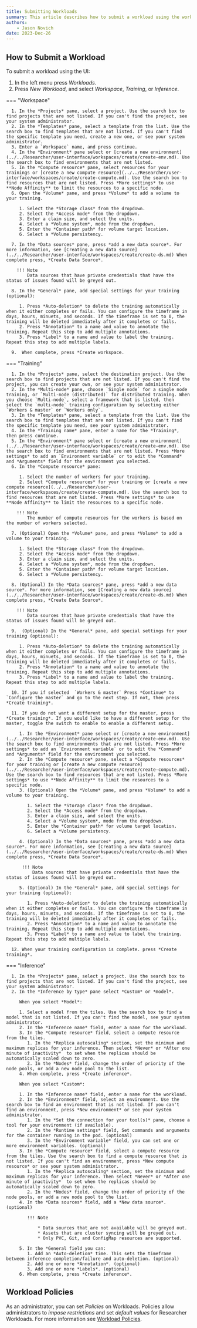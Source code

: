 ```yaml
---
title: Submitting Workloads
summary: This article describes how to submit a workload using the workloads V2 form.
authors:
    - Jason Novich
date: 2023-Dec-26
---
```


## How to Submit a Workload

To submit a workload using the UI:

1. In the left menu press *Workloads*.
2. Press *New Workload*, and select *Workspace*, *Training*, or *Inference*.

=== "Workspace"

      1. In the *Projects* pane, select a project. Use the search box to find projects that are not listed. If you can't find the project, see your system administrator.
      2. In the *Templates* pane, select a template from the list. Use the search box to find templates that are not listed. If you can't find the specific template you need, create a new one, or see your system administrator.
      3. Enter a `Workspace` name, and press continue.
      4. In the *Environment* pane select or [create a new environment](../../Researcher/user-interface/workspaces/create/create-env.md). Use the search box to find environments that are not listed.
      5. In the *Compute resource* pane, select resources for your trainings or [create a new compute resource](../../Researcher/user-interface/workspaces/create/create-compute.md). Use the search box to find resources that are not listed. Press *More settings* to use **Node Affinity** to limit the resources to a specific node.
      6. Open the *Volume* pane, and press *Volume* to add a volume to your training.

         1. Select the *Storage class* from the dropdown.
         2. Select the *Access mode* from the dropdown.
         3. Enter a claim size, and select the units.
         4. Select a *Volume system*, mode from the dropdown.
         5. Enter the *Container path* for volume target location.
         6. Select a *Volume persistency.

      7. In the *Data sources* pane, press *add a new data source*. For more information, see [Creating a new data source](../../Researcher/user-interface/workspaces/create/create-ds.md) When complete press, *Create Data Source*.
      
        !!! Note
            Data sources that have private credentials that have the status of issues found will be greyed out.

      8. In the *General* pane, add special settings for your training (optional):

         1. Press *Auto-deletion* to delete the training automatically when it either completes or fails. You can configure the timeframe in days, hours, minuets, and seconds. If the timeframe is set to 0, the training will be deleted immediately after it completes or fails.
         2. Press *Annotation* to a name and value to annotate the training. Repeat this step to add multiple annotations.
         3. Press *Label* to a name and value to label the training. Repeat this step to add multiple labels.

      9.  When complete, press *Create workspace.

=== "Training"

      1. In the *Projects* pane, select the destination project. Use the search box to find projects that are not listed. If you can't find the project, you can create your own, or see your system administrator.
      2. In the *Multi-node* pane, choose `Single node` for a single node training, or `Multi-node (distributed)` for distributed training. When you choose `Multi-node`, select a framework that is listed, then select the `multi-node` training configuration by selecting either `Workers & master` or `Workers only`.
      3. In the *Templates* pane, select a template from the list. Use the search box to find templates that are not listed. If you can't find the specific template you need, see your system administrator.
      4. In the *Training name* pane, enter a name for the *Training*, then press continue.
      5. In the *Environment* pane select or [create a new environment](../../Researcher/user-interface/workspaces/create/create-env.md). Use the search box to find environments that are not listed. Press *More settings* to add an `Environment variable` or to edit the *Command* and *Arguments* field for the environment you selected.
      6. In the *Compute resource* pane:

         1. Select the number of workers for your training.
         2. Select *Compute resources* for your training or [create a new compute resource](../../Researcher/user-interface/workspaces/create/create-compute.md). Use the search box to find resources that are not listed. Press *More settings* to use **Node Affinity** to limit the resources to a specific node.

        !!! Note
            The number of compute resources for the workers is based on the number of workers selected.

      7. (Optional) Open the *Volume* pane, and press *Volume* to add a volume to your training.

         1. Select the *Storage class* from the dropdown.
         2. Select the *Access mode* from the dropdown.
         3. Enter a claim size, and select the units.
         4. Select a *Volume system*, mode from the dropdown.
         5. Enter the *Container path* for volume target location.
         6. Select a *Volume persistency.

      8. (Optional) In the *Data sources* pane, press *add a new data source*. For more information, see [Creating a new data source](../../Researcher/user-interface/workspaces/create/create-ds.md) When complete press, *Create Data Source*.
   
        !!! Note
            Data sources that have private credentials that have the status of issues found will be greyed out.

      9.  (Optional) In the *General* pane, add special settings for your training (optional):

         1. Press *Auto-deletion* to delete the training automatically when it either completes or fails. You can configure the timeframe in days, hours, minuets, and seconds. If the timeframe is set to 0, the training will be deleted immediately after it completes or fails.
         2. Press *Annotation* to a name and value to annotate the training. Repeat this step to add multiple annotations.
         3. Press *Label* to a name and value to label the training. Repeat this step to add multiple labels.

      10. If you if selected  `Workers & master` Press *Continue* to `Configure the master` and go to the next step. If not, then press *Create training*.

      11. If you do not want a different setup for the master, press *Create training*. If you would like to have a different setup for the master, toggle the switch to enable to enable a different setup.

         1. In the *Environment* pane select or [create a new environment](../../Researcher/user-interface/workspaces/create/create-env.md). Use the search box to find environments that are not listed. Press *More settings* to add an `Environment variable` or to edit the *Command* and *Arguments* field for the environment you selected.
         2. In the *Compute resource* pane, select a *Compute resources* for your training or [create a new compute resource](../../Researcher/user-interface/workspaces/create/create-compute.md). Use the search box to find resources that are not listed. Press *More settings* to use **Node Affinity** to limit the resources to a specific node.
         3. (Optional) Open the *Volume* pane, and press *Volume* to add a volume to your training.

            1. Select the *Storage class* from the dropdown.
            2. Select the *Access mode* from the dropdown.
            3. Enter a claim size, and select the units.
            4. Select a *Volume system*, mode from the dropdown.
            5. Enter the *Container path* for volume target location.
            6. Select a *Volume persistency.

         4. (Optional) In the *Data sources* pane, press *add a new data source*. For more information, see [Creating a new data source](../../Researcher/user-interface/workspaces/create/create-ds.md) When complete press, *Create Data Source*.

          !!! Note
              Data sources that have private credentials that have the status of issues found will be greyed out.

         5. (Optional) In the *General* pane, add special settings for your training (optional):

            1. Press *Auto-deletion* to delete the training automatically when it either completes or fails. You can configure the timeframe in days, hours, minuets, and seconds. If the timeframe is set to 0, the training will be deleted immediately after it completes or fails.
            2. Press *Annotation* to a name and value to annotate the training. Repeat this step to add multiple annotations.
            3. Press *Label* to a name and value to label the training. Repeat this step to add multiple labels.

      12. When your training configuration is complete. press *Create training*.

=== "Inference"

      1. In the *Projects* pane, select a project. Use the search box to find projects that are not listed. If you can't find the project, see your system administrator.
      2. In the *Inference by type* pane select *Custom* or *model*.
          
         When you select *Model*:

         1. Select a model from the tiles. Use the search box to find a model that is not listed. If you can't find the model, see your system administrator.
         2. In the *Inference name* field, enter a name for the workload.
         3. In the *Compute resource* field, select a compute resource from the tiles.
            1. In the *Replica autoscaling* section, set the minimum and maximum replicas for your inference. Then select *Never* or *After one minute of inactivity*  to set when the replicas should be automatically scaled down to zero.
            2. In the *Nodes* field, change the order of priority of the node pools, or add a new node pool to the list.
         4. When complete, press *Create inference*.

         When you select *Custom*:

         1. In the *Inference name* field, enter a name for the workload.
         2. In the *Environment* field, select an environment. Use the search box to find an environment that is not listed. If you can't find an environment, press *New environment* or see your system administrator. 
            1. In the *Set the connection for your tool(s)* pane, choose a tool for your environment (if available).
            2. In the *Runtime settings* field, Set commands and arguments for the container running in the pod. (optional)
            3. In the *Environment variable* field, you can set one or more environment variables. (optional)
         3. In the *Compute resource* field, select a compute resource from the tiles. Use the search box to find a compute resource that is not listed. If you can't find an environment, press *New compute resource* or see your system administrator.
            1. In the *Replica autoscaling* section, set the minimum and maximum replicas for your inference. Then select *Never* or *After one minute of inactivity*  to set when the replicas should be automatically scaled down to zero.
            2. In the *Nodes* field, change the order of priority of the node pools, or add a new node pool to the list.
         4. In the *Data sources* field, add a *New data source*. (optional)
   
            !!! Note
                
                * Data sources that are not available will be greyed out.
                * Assets that are cluster syncing will be greyed out.
                * Only PVC, Git, and ConfigMap resources are supported.

         5. In the *General field you can:
            1. Add an *Auto-deletion* time. This sets the timeframe between inference completion/failure and auto-deletion. (optional)
            2. Add one or more *Annotation*. (optional)
            3. Add one or more *Labels*. (optional)
         6. When complete, press *Create inference*.

## Workload Policies

As an administrator, you can set *Policies* on Workloads.  Policies allow administrators to *impose restrictions* and set *default values* for Researcher Workloads. For more information see [Workload Policies](../workloads/policies/policies.md).
